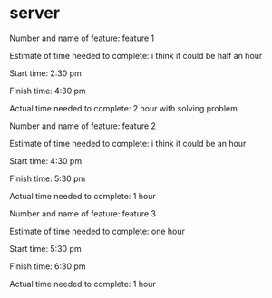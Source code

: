 # server


Number and name of feature: feature 1

Estimate of time needed to complete: i think it could be half an hour 

Start time: 2:30 pm

Finish time: 4:30 pm 

Actual time needed to complete: 2 hour with solving problem


Number and name of feature: feature 2

Estimate of time needed to complete: i think it could be an hour 

Start time: 4:30 pm

Finish time: 5:30 pm

Actual time needed to complete: 1 hour 


Number and name of feature: feature 3

Estimate of time needed to complete: one hour 

Start time: 5:30 pm

Finish time: 6:30 pm

Actual time needed to complete: 1 hour 